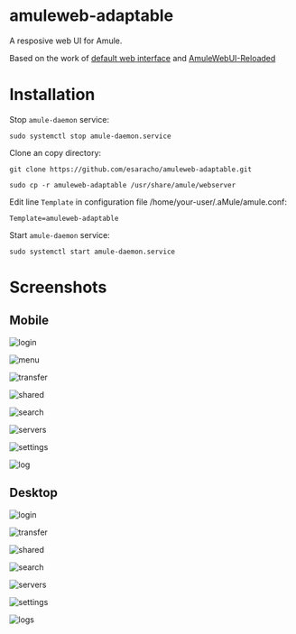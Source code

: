 # amuleweb-adaptable
A resposive web UI for Amule.

Based on the work of [default web interface](https://github.com/amule-project/amule/tree/master/src/webserver/default) and [AmuleWebUI-Reloaded](https://github.com/MatteoRagni/AmuleWebUI-Reloaded)

# Installation

Stop `amule-daemon` service:
```
sudo systemctl stop amule-daemon.service
```

Clone an copy directory:

```
git clone https://github.com/esaracho/amuleweb-adaptable.git
```
```
sudo cp -r amuleweb-adaptable /usr/share/amule/webserver
```

Edit line `Template` in configuration file /home/your-user/.aMule/amule.conf:

```
Template=amuleweb-adaptable
```

Start `amule-daemon` service:

```
sudo systemctl start amule-daemon.service
```

# Screenshots

## Mobile

![login](https://github.com/esaracho/amuleweb-adaptable/assets/17080020/bd13396d-8105-4705-88fa-52f9f46d7c4a) 

![menu](https://github.com/esaracho/amuleweb-adaptable/assets/17080020/0645f388-1f1d-462d-b92f-9853f0486a4e)

![transfer](https://github.com/esaracho/amuleweb-adaptable/assets/17080020/f69ed9c6-bf2a-4e38-88e1-963c55b4a56b)

![shared](https://github.com/esaracho/amuleweb-adaptable/assets/17080020/ee269c1a-6c54-4be7-ae67-ffe1c389e561)

![search](https://github.com/esaracho/amuleweb-adaptable/assets/17080020/4249f81c-53a4-45a9-a144-9b07a9dff689)

![servers](https://github.com/esaracho/amuleweb-adaptable/assets/17080020/117b8547-6044-4df9-a295-29c849612dce)

![settings](https://github.com/esaracho/amuleweb-adaptable/assets/17080020/afa3dfaa-0ad6-42b9-bee0-c5cce264c8da)

![log](https://github.com/esaracho/amuleweb-adaptable/assets/17080020/fc4cb117-b373-490e-b33a-3aa269f73810)

## Desktop

![login](https://github.com/esaracho/amuleweb-adaptable/assets/17080020/d8eca23f-d2b7-43d4-942c-ca6921f8498e)

![transfer](https://github.com/esaracho/amuleweb-adaptable/assets/17080020/d9a49f3a-8108-4420-aca2-c691fd9702fd)

![shared](https://github.com/esaracho/amuleweb-adaptable/assets/17080020/39cfa28e-1581-4fdd-a6c6-05463782b2b5)

![search](https://github.com/esaracho/amuleweb-adaptable/assets/17080020/ab5de585-eda4-4cf1-b356-71d286f2c720)

![servers](https://github.com/esaracho/amuleweb-adaptable/assets/17080020/fa20b8da-cfff-43a5-bb7b-3597bc1ff40a)

![settings](https://github.com/esaracho/amuleweb-adaptable/assets/17080020/748f473a-d154-45c6-b04c-d89a52e6dacf)

![logs](https://github.com/esaracho/amuleweb-adaptable/assets/17080020/93337d2d-3861-4278-bfbd-36861a15501e)





